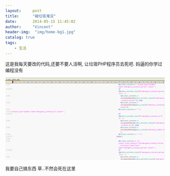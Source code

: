 ```yaml
---
layout:     post
title:      "被垃圾淹没"
date:       2014-05-15 11:45:02
author:     "Vincent"
header-img:  "img/home-bg1.jpg"
catalog: true
tags:
    - 生活
---
```


这是我每天要改的代码,还要不要人活啊,
让垃圾PHP程序员去死吧.
妈逼的你学过编程没有

![toursforfun_code_view](/img/in-post/2015_code_view.gif)

我要自己搞东西 草..不然会死在这里







